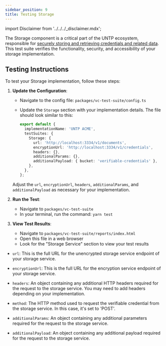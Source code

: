 ```yaml
---
sidebar_position: 9
title: Testing Storage
---
```


import Disclaimer from '../../../\_disclaimer.mdx';

<Disclaimer />

The Storage component is a critical part of the UNTP ecosystem, responsible for [securely storing and retrieving credentials and related data](https://uncefact.github.io/spec-untp/docs/specification/DecentralisedAccessControl). This test suite verifies the functionality, security, and accessibility of your storage implementation.

## Testing Instructions

To test your Storage implementation, follow these steps:

1. **Update the Configuration**:

   - Navigate to the config file: `packages/vc-test-suite/config.ts`
   - Update the `Storage` section with your implementation details. The file should look similar to this:

     ```typescript
     export default {
       implementationName: 'UNTP ACME',
       testSuites: {
         Storage: {
           url: 'http://localhost:3334/v1/documents',
           encryptionUrl: 'http://localhost:3334/v1/credentials',
           headers: {},
           additionalParams: {},
           additionalPayload: { bucket: 'verifiable-credentials' },
         },
       },
     };
     ```

   Adjust the `url`, `encryptionUrl`, `headers`, `additionalParams`, and `additionalPayload` as necessary for your implementation.

2. **Run the Test**:

   - Navigate to `packages/vc-test-suite`
   - In your terminal, run the command: `yarn test`

3. **View Test Results**:
   - Navigate to `packages/vc-test-suite/reports/index.html`
   - Open this file in a web browser
   - Look for the "Storage Service" section to view your test results

- `url`: This is the full URL for the unencrypted storage service endpoint of your storage service.

- `encryptionUrl`: This is the full URL for the encryption service endpoint of your storage service.

- `headers`: An object containing any additional HTTP headers required for the request to the storage service. You may need to add headers depending on your implementation.

- `method`: The HTTP method used to request the verifiable credential from the storage service. In this case, it's set to 'POST'.

- `additionalParams`: An object containing any additional parameters required for the request to the storage service.

- `additionalPayload`: An object containing any additional payload required for the request to the storage service.
